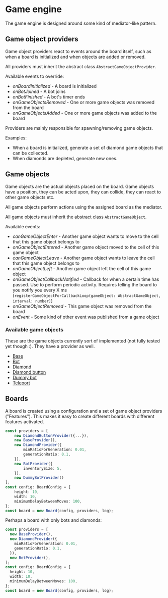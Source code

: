 # Game engine

The game engine is designed around some kind of mediator-like pattern.

## Game object providers

Game object providers react to events around the board itself, such as when a board is initialized and when objects are added or removed.

All providers must inherit the abstract class `AbstractGameObjectProvider`.

Available events to override:

- _onBoardInitialized_ - A board is initialized
- _onBotJoined_ - A bot joins
- _onBotFinished_ - A bot's timer ends
- _onGameObjectsRemoved_ - One or more game objects was removed from the board
- _onGameObjectsAdded_ - One or more game objects was added to the board

Providers are mainly responsible for spawning/removing game objects.

Examples:

- When a board is initialized, generate a set of diamond game objects that can be collected.
- When diamonds are depleted, generate new ones.

## Game objects

Game objects are the actual objects placed on the board. Game objects have a position, they can be acted upon, they can collide, they can react to other game objects etc.

All game objects perform actions using the assigned board as the mediator.

All game objects must inherit the abstract class `AbstractGameObject`.

Available events:

- _canGameObjectEnter_ - Another game object wants to move to the cell that this game object belongs to
- _onGameObjectEntered_ - Another game object moved to the cell of this game object
- _canGameObjectLeave_ - Another game object wants to leave the cell that this game object belongs to
- _onGameObjectLeft_ - Another game object left the cell of this game object
- _onGameObjectCallbackNotified_ - Callback for when a certain time has passed. Use to perform periodic activity. Requires telling the board to you notify you every X ms (`registerGameObjectForCallbackLoop(gameObject: AbstractGameObject, interval: number)`)
- _onGameObjectRemoved_ - This game object was removed from the board
- _onEvent_ - Some kind of other event was published from a game object

### Available game objects

These are the game objects currently sort of implemented (not fully tested yet though :). They have a provider as well.

- [Base](gameobjects/base/)
- [Bot](gameobjects/bot/)
- [Diamond](gameobjects/diamond/)
- [Diamond button](gameobjects/diamond-button/)
- [Dummy bot](gameobjects/dummy-bot/)
- [Teleport](gameobjects/teleport/)

## Boards

A board is created using a configuration and a set of game object providers ("Features"). This makes it easy to create different boards with different features activated.

```typescript
const providers = [
    new DiamondButtonProvider({...}),
    new BaseProvider(),
    new DiamondProvider({
        minRatioForGeneration: 0.01,
        generationRatio: 0.1,
    }),
    new BotProvider({
        inventorySize: 5,
    }),
    new DummyBotProvider()
];
const config: BoardConfig = {
    height: 10,
    width: 10,
    minimumDelayBetweenMoves: 100,
};
const board = new Board(config, providers, log);
```

Perhaps a board with only bots and diamonds:

```typescript
const providers = [
  new BaseProvider(),
  new DiamondProvider({
    minRatioForGeneration: 0.01,
    generationRatio: 0.1,
  }),
  new BotProvider(),
];
const config: BoardConfig = {
  height: 10,
  width: 10,
  minimumDelayBetweenMoves: 100,
};
const board = new Board(config, providers, log);
```
